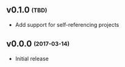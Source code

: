 ## v0.1.0 <sub><sup>(TBD)</sup></sub>
* Add support for self-referencing projects

## v0.0.0 <sub><sup>(2017-03-14)</sup></sub>
* Initial release
